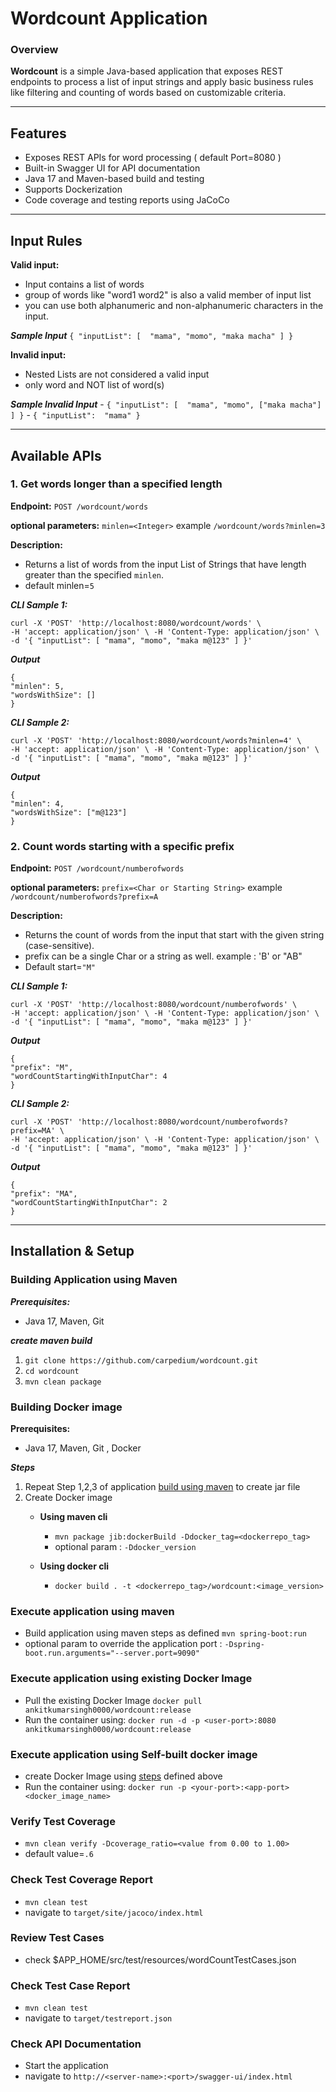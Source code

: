 # Wordcount Application
### Overview
**Wordcount** is a simple Java-based application that exposes REST endpoints to process a list of input strings and apply basic business rules like filtering and counting of words based on customizable criteria.

---
## Features

- Exposes REST APIs for word processing ( default Port=8080 )
- Built-in Swagger UI for API documentation
- Java 17 and Maven-based build and testing
- Supports Dockerization
- Code coverage and testing reports using JaCoCo

---

## Input Rules

   **Valid input:**
   - Input contains a list of words
   - group of words like "word1 word2" is also a valid member of input list
   - you can use both alphanumeric and non-alphanumeric characters in the input.

   ***Sample Input***
     `{ "inputList": [  "mama", "momo", "maka macha" ] }`

 **Invalid input:**
   - Nested Lists are not considered a valid input
   - only word and NOT list of word(s) 

   ***Sample Invalid Input***
    - `{ "inputList": [  "mama", "momo", ["maka macha"] ] }`
    - `{ "inputList":  "mama" }`

---
      
## Available APIs

### 1. Get words longer than a specified length

   **Endpoint:**   `POST /wordcount/words`  
   
   **optional parameters:**   `minlen=<Integer>` example `/wordcount/words?minlen=3`
   
   **Description:**
   - Returns a list of words from the input List of Strings that have length greater than the specified `minlen`.
   - default minlen=` 5 `

   ***CLI Sample 1:***       
	
	curl -X 'POST' 'http://localhost:8080/wordcount/words' \ 
 	-H 'accept: application/json' \ -H 'Content-Type: application/json' \
	-d '{ "inputList": [ "mama", "momo", "maka m@123" ] }'
	 
 ***Output***  
  
	{
	"minlen": 5,
	"wordsWithSize": []
	}

   ***CLI Sample 2:***       
	
	curl -X 'POST' 'http://localhost:8080/wordcount/words?minlen=4' \ 
 	-H 'accept: application/json' \ -H 'Content-Type: application/json' \
	-d '{ "inputList": [ "mama", "momo", "maka m@123" ] }'
	 
 ***Output***  

 	{
	"minlen": 4,
	"wordsWithSize": ["m@123"]
	}
 

 
                          
### 2. Count words starting with a specific prefix  

   **Endpoint:**   `POST /wordcount/numberofwords`  
   
   **optional parameters:**   `prefix=<Char or Starting String>` example `/wordcount/numberofwords?prefix=A`
   
   **Description:**
   - Returns the count of words from the input that start with the given string (case-sensitive).
   - prefix can be a single Char or a string as well. example : 'B' or  "AB"
   - Default start=` "M" `

 ***CLI Sample 1:***     
	
	curl -X 'POST' 'http://localhost:8080/wordcount/numberofwords' \ 
 	-H 'accept: application/json' \ -H 'Content-Type: application/json' \
	-d '{ "inputList": [ "mama", "momo", "maka m@123" ] }'
	 
 ***Output***   
  
	{
	"prefix": "M",
	"wordCountStartingWithInputChar": 4
	}

   ***CLI Sample 2:***       
	
	curl -X 'POST' 'http://localhost:8080/wordcount/numberofwords?prefix=MA' \ 
 	-H 'accept: application/json' \ -H 'Content-Type: application/json' \
	-d '{ "inputList": [ "mama", "momo", "maka m@123" ] }'
	 
 ***Output***   
  
	{
	"prefix": "MA",
	"wordCountStartingWithInputChar": 2
	}


     
-----

## Installation & Setup 
### Building Application using Maven

***Prerequisites:***
- Java 17, Maven, Git 

***create maven build***
1. `git clone https://github.com/carpedium/wordcount.git`
2. `cd wordcount`
3. `mvn clean package` 


### Building Docker image
  
**Prerequisites:**
- Java 17, Maven, Git , Docker

***Steps***
1. Repeat Step 1,2,3 of application [build using maven](https://github.com/carpedium/wordcount/edit/main/README.md#building-application-using-maven) to create jar file
2. Create Docker image
    - **Using maven cli**
    
		- `mvn package jib:dockerBuild -Ddocker_tag=<dockerrepo_tag>`
		- optional param : `-Ddocker_version`
    
    - **Using docker cli**
    
		- `docker build . -t <dockerrepo_tag>/wordcount:<image_version>`
    
### Execute application using maven
- Build application using maven steps as defined
`mvn spring-boot:run` 
- optional param to override the application port :
    `-Dspring-boot.run.arguments="--server.port=9090"`
     
       
### Execute application using existing Docker Image
- Pull the existing Docker Image `docker pull ankitkumarsingh0000/wordcount:release`
- Run the container using:  `docker run -d -p <user-port>:8080 ankitkumarsingh0000/wordcount:release`

### Execute application using Self-built docker image
- create Docker Image using [steps](https://github.com/carpedium/wordcount/edit/main/README.md#building-docker-image) defined above
- Run the container using:  `docker run -p <your-port>:<app-port> <docker_image_name>`

### Verify Test Coverage 

- `mvn clean verify -Dcoverage_ratio=<value from 0.00 to 1.00>`
- default value=`.6`

### Check Test Coverage Report
- `mvn clean test`
- navigate to `target/site/jacoco/index.html`

### Review Test Cases 
- check $APP_HOME/src/test/resources/wordCountTestCases.json

### Check Test Case Report
- `mvn clean test`
- navigate to `target/testreport.json`

### Check API Documentation
- Start the application
- navigate to `http://<server-name>:<port>/swagger-ui/index.html`


